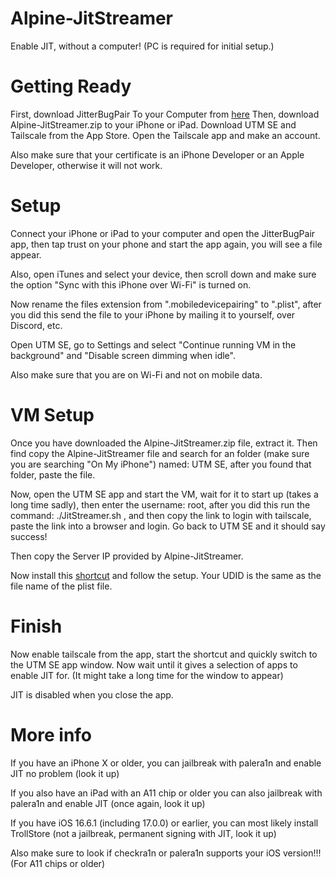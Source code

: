 # Alpine-JitStreamer
Enable JIT, without a computer!
(PC is required for initial setup.)

# Getting Ready
 First, download JitterBugPair To your Computer from [here](https://github.com/osy/Jitterbug/releases)
 Then, download Alpine-JitStreamer.zip to your iPhone or iPad.
 Download UTM SE and Tailscale from the App Store. Open the Tailscale app and make an account.

Also make sure that your certificate is an iPhone Developer or an Apple Developer, otherwise it will not work.

# Setup

Connect your iPhone or iPad to your computer and open the JitterBugPair app, then tap trust on your phone and start the app again, you will see a file appear.

Also, open iTunes and select your device, then scroll down and make sure the option "Sync with this iPhone over Wi-Fi" is turned on.

Now rename the files extension from ".mobiledevicepairing" to ".plist", after you did this send the file to your iPhone by mailing it to yourself, over Discord, etc. 

Open UTM SE, go to Settings and select "Continue running VM in the background" and "Disable screen dimming when idle".

Also make sure that you are on Wi-Fi and not on mobile data.

# VM Setup

Once you have downloaded the Alpine-JitStreamer.zip file, extract it. Then find copy the Alpine-JitStreamer file and search for an folder (make sure you are searching "On My iPhone") named: UTM SE, after you found that folder, paste the file.

Now, open the UTM SE app and start the VM, wait for it to start up (takes a long time sadly), then enter the username: root, after you did this run the command: ./JitStreamer.sh , and then copy the link to login with tailscale, paste the link into a browser and login. Go back to UTM SE and it should say success!

Then copy the Server IP provided by Alpine-JitStreamer.

Now install this [shortcut](https://www.icloud.com/shortcuts/ff544f25f69d425ba7705263a562c125) and follow the setup.
Your UDID is the same as the file name of the plist file.

# Finish

Now enable tailscale from the app, start the shortcut and quickly switch to the UTM SE app window. Now wait until it gives a selection of apps to enable JIT for. (It might take a long time for the window to appear)

JIT is disabled when you close the app.

# More info

If you have an iPhone X or older, you can jailbreak with palera1n and enable JIT no problem (look it up)

If you also have an iPad with an A11 chip or older you can also jailbreak with palera1n and enable JIT (once again, look it up)

If you have iOS 16.6.1 (including 17.0.0) or earlier, you can most likely install TrollStore (not a jailbreak, permanent signing with JIT, look it up)

Also make sure to look if checkra1n or palera1n supports your iOS version!!! (For A11 chips or older)
